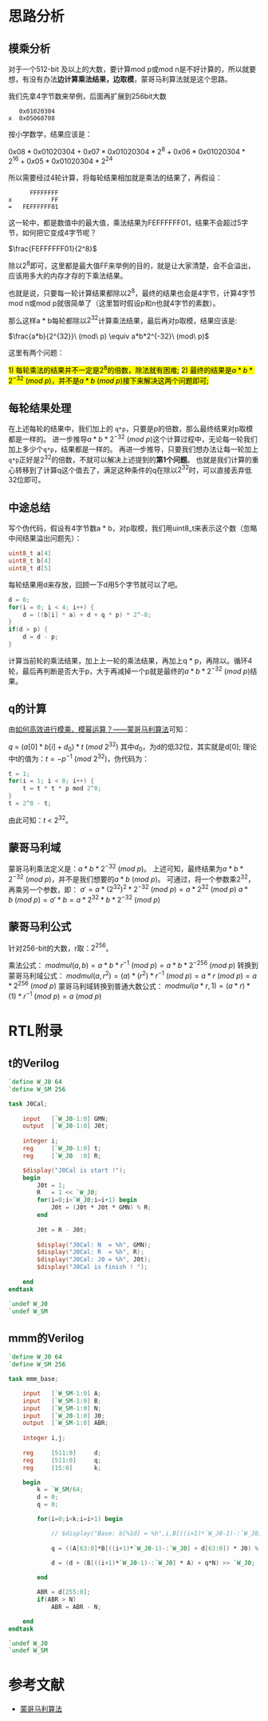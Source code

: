 # 思路分析
## 模乘分析

对于一个512-bit 及以上的大数，要计算mod p或mod n是不好计算的，所以就要想，有没有办法**边计算乘法结果，边取模**，蒙哥马利算法就是这个思路。

我们先拿4字节数来举例，后面再扩展到256bit大数

```
   0x01020304
x  0x05060708
```
按小学数学，结果应该是：

$0x08*0x01020304+0x07*0x01020304*2^8+0x06*0x01020304*2^{16}+0x05*0x01020304*2^{24}$

所以需要经过4轮计算，将每轮结果相加就是乘法的结果了，再假设：

```
      FFFFFFFF
x           FF
=   FEFFFFFF01
```
这一轮中，都是数值中的最大值，乘法结果为FEFFFFFF01，结果不会超过5字节，如何把它变成4字节呢？

$\frac{FEFFFFFF01}{2^8}$

除以$2^8$即可，这里都是最大值FF来举例的目的，就是让大家清楚，会不会溢出，应该用多大的内存才存的下乘法结果。


也就是说，只要每一轮计算结果都除以$2^8$，最终的结果也会是4字节，计算4字节mod n或mod p就很简单了（这里暂时假设p和n也就4字节的素数）。

那么这样a * b每轮都除以$2^{32}$计算乘法结果，最后再对p取模，结果应该是:

$\frac{a*b}{2^{32}}\ (mod\ p) \equiv a*b*2^{-32}\ (mod\ p)$

这里有两个问题：

<mark>1) 每轮乘法的结果并不一定是$2^8$的倍数，除法就有困难;</mark>
<mark>2) 最终的结果是$a*b*2^{-32}\ (mod\ p)$，并不是$a*b\ (mod\ p)$接下来解决这两个问题即可;</mark>

## 每轮结果处理

在上述每轮的结果中，我们加上的 `q*p`，只要是p的倍数，那么最终结果对p取模都是一样的。
进一步推导$a*b*2^{-32}\ (mod\ p)$这个计算过程中，无论每一轮我们加上多少个`q*p`，结果都是一样的。
再进一步推导，只要我们想办法让每一轮加上`q*p`正好是$2^{32}$的倍数，不就可以解决上述提到的**第1个问题**。
也就是我们计算的重心转移到了计算q这个值去了，满足这种条件的q在除以$2^{32}$时，可以直接丢弃低32位即可。


## 中途总结
写个伪代码，假设有4字节数a * b，对p取模，我们用uint8_t来表示这个数（忽略中间结果溢出问题先）：
``` c
uint8_t a[4]
uint8_t b[4]
uint8_t d[5]
```
每轮结果用d来存放，回顾一下d用5个字节就可以了吧。

``` c
d = 0;
for(i = 0; i < 4; i++) {
	d = ((b[i] * a) + d + q * p) * 2^-8;
}
if(d > p) {
	d = d - p;
}
```
计算当前轮的乘法结果，加上上一轮的乘法结果，再加上q * p，再除以。循环4轮，最后再判断是否大于p，大于再减掉一个p就是最终的$a*b*2^{-32}\ (mod\ p)$结果。

## q的计算
由[如何高效进行模乘、模幂运算？——蒙哥马利算法](https://blog.csdn.net/a675115471/article/details/107553091)可知：

$q\ =\ (a[0]*b[i]+d_0)*t\ (mod\ 2^{32})$
其中$d_0$，为d的低32位，其实就是d[0];
理论中t的值为：$t=-p^{-1}\ (mod\ 2^{32})$，伪代码为：
``` c
t = 1;
for(i = 1; i < 8; i++) {
	t = t * t * p mod 2^8;
}
t = 2^8 - t;
```
由此可知：$t\ <\ 2^{32}$。


## 蒙哥马利域

蒙哥马利乘法定义是：$a*b*2^{-32}\ (mod\ p)$。
上述可知，最终结果为$a*b*2^{-32}\ (mod\ p)$，并不是我们想要的$a*b\ (mod\ p)$。
可通过，将一个参数乘$2^{32}$，再乘另一个参数，即：
$a' = a*(2^{32})^2*2^{-32}\ (mod\ p) = a*2^{32}\ (mod\ p)$
$a*b\ (mod\ p)=a'*b=a*2^{32}*b*2^{-32}\ (mod\ p)$

## 蒙哥马利公式
针对256-bit的大数，r取：$2^{256}$。

乘法公式：
$modmul(a,b)=a*b*r^{-1}\ (mod\ p)=a*b*2^{-256}\ (mod\ p)$
转换到蒙哥马利域公式：
$modmul(a,r^2)=(a)*(r^2)*r^{-1}\ (mod\ p)=a*r\ (mod\ p)=a*2^{256}\ (mod\ p)$
蒙哥马利域转换到普通大数公式：
$modmul(a*r,1)=(a*r)*(1)*r^{-1}\ (mod\ p)=a\ (mod\ p)$

# RTL附录
## t的Verilog
``` verilog
`define W_J0 64
`define W_SM 256

task J0Cal;
    
    input   [`W_J0-1:0] GMN;
    output  [`W_J0-1:0] J0t;
    
    integer i;
    reg     [`W_J0-1:0] t;
    reg     [`W_J0  :0] R;

    $display("J0Cal is start !");
    begin
        J0t = 1;
        R   = 1 << `W_J0;
        for(i=0;i<`W_J0;i=i+1) begin
            J0t = (J0t * J0t * GMN) % R;
        end
        
        J0t = R - J0t;
        
        $display("J0Cal: N  = %h", GMN);
        $display("J0Cal: R  = %h", R);
        $display("J0Cal: J0 = %h", J0t);
        $display("J0Cal is finish ! ");
        
    end
endtask

`undef W_J0
`undef W_SM
```
## mmm的Verilog
 
``` verilog
`define W_J0 64
`define W_SM 256

task mmm_base;

    input   [`W_SM-1:0] A;
    input   [`W_SM-1:0] B;
    input   [`W_SM-1:0] N;
    input   [`W_J0-1:0] J0;
    output  [`W_SM-1:0] ABR;
    
    integer i,j;
    
    reg     [511:0]     d;
    reg     [511:0]     q;
    reg     [15:0]      k;

    begin
        k = `W_SM/64;
        d = 0;
        q = 0;

        for(i=0;i<k;i=i+1) begin

            // $display("Base: b[%1d] = %h",i,B[((i+1)*`W_J0-1)-:`W_J0]);
            
            q = ((A[63:0]*B[((i+1)*`W_J0-1)-:`W_J0] + d[63:0]) * J0) % 2**`W_J0;

            d = (d + (B[((i+1)*`W_J0-1)-:`W_J0] * A) + q*N) >> `W_J0;
  
        end

        ABR = d[255:0];
        if(ABR > N)
            ABR = ABR - N;

    end
endtask

`undef W_J0
`undef W_SM
```







# 参考文献
* [蒙哥马利算法](http://www.chyitech.com/gmc/mont.html)